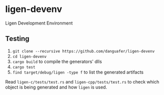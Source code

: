 # ligen-devenv
Ligen Development Environment

## Testing

1. `git clone --recursive https://github.com/danguafer/ligen-devenv`
2. `cd ligen-devenv`
3. `cargo build` to compile the generators' dlls
4. `cargo test`
5. `find target/debug/ligen -type f` to list the generated artifacts

Read `ligen-c/tests/test.rs` and `ligen-cpp/tests/test.rs` to check which object is being generated and how `ligen` is used.

